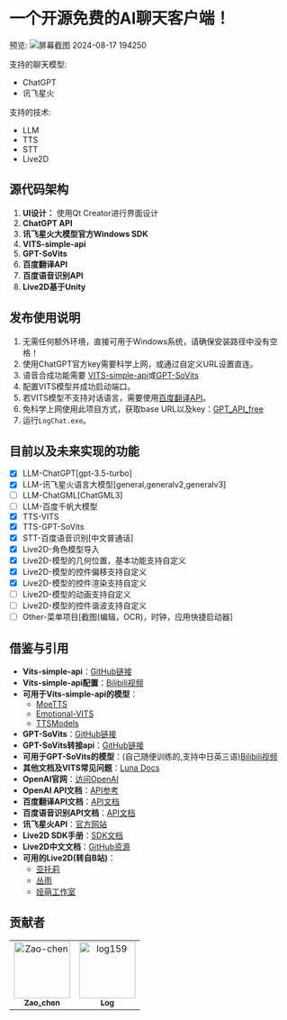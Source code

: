 # 一个开源免费的AI聊天客户端！

预览:
![屏幕截图 2024-08-17 194250](https://github.com/user-attachments/assets/793a8da1-ef0d-4db6-8c05-5a6f49c101d6)


支持的聊天模型:
- ChatGPT
- 讯飞星火

支持的技术:
- LLM
- TTS
- STT
- Live2D

## 源代码架构

1. **UI设计：** 使用Qt Creator进行界面设计
2. **ChatGPT API**
3. **讯飞星火大模型官方Windows SDK**
4. **VITS-simple-api**
5. **GPT-SoVits**
6. **百度翻译API**
7. **百度语音识别API**
8. **Live2D基于Unity**

## 发布使用说明

1. 无需任何额外环境，直接可用于Windows系统，请确保安装路径中没有空格！
2. 使用ChatGPT官方key需要科学上网，或通过自定义URL设置直连。
3. 语音合成功能需要 [VITS-simple-api](https://github.com/Artrajz/vits-simple-api/tree/main)或[GPT-SoVits](https://github.com/RVC-Boss/GPT-SoVITS)
4. 配置VITS模型并成功启动端口。
5. 若VITS模型不支持对话语言，需要使用[百度翻译API](https://fanyi-api.baidu.com/)。
6. 免科学上网使用此项目方式，获取base URL以及key：[GPT_API_free](https://github.com/chatanywhere/GPT_API_free)
7. 运行`LogChat.exe`。

## 目前以及未来实现的功能
 - [x] LLM-ChatGPT[gpt-3.5-turbo]
 - [x] LLM-讯飞星火语言大模型[general,generalv2,generalv3]
 - [ ] LLM-ChatGML[ChatGML3]
 - [ ] LLM-百度千帆大模型
 - [x] TTS-VITS
 - [x] TTS-GPT-SoVits
 - [x] STT-百度语音识别[中文普通话]
 - [x] Live2D-角色模型导入
 - [x] Live2D-模型的几何位置，基本功能支持自定义
 - [x] Live2D-模型的控件偏移支持自定义
 - [x] Live2D-模型的控件渲染支持自定义
 - [ ] Live2D-模型的动画支持自定义
 - [ ] Live2D-模型的控件谐波支持自定义
 - [ ] Other-菜单项目[截图(编辑，OCR)，时钟，应用快捷启动器]

## 借鉴与引用

- **Vits-simple-api**：[GitHub链接](https://github.com/Artrajz/vits-simple-api/tree/v0.2.0)
- **Vits-simple-api配置**：[Bilibili视频](https://www.bilibili.com/video/BV1ku4y1R73r)
- **可用于Vits-simple-api的模型**：
  - [MoeTTS](https://github.com/luoyily/MoeTTS)
  - [Emotional-VITS](https://github.com/Ikaros-521/emotional-vits/releases)
  - [TTSModels](https://github.com/CjangCjengh/TTSModels)
- **GPT-SoVits**：[GitHub链接](https://github.com/RVC-Boss/GPT-SoVITS)
- **GPT-SoVits转接api**：[GitHub链接](https://github.com/jianchang512/gptsovits-api)
- **可用于GPT-SoVits的模型**：(自己随便训练的,支持中日英三语)[Bilibili视频](https://www.bilibili.com/video/BV1wy411B7uE)
- **其他文档及VITS常见问题**：[Luna Docs](https://luna.docs.ie.cx/)
- **OpenAI官网**：[访问OpenAI](https://openai.com/)
- **OpenAI API文档**：[API参考](https://platform.openai.com/docs/api-reference/introduction)
- **百度翻译API文档**：[API文档](https://fanyi-api.baidu.com/doc/11)
- **百度语音识别API文档**：[API文档](https://ai.baidu.com/ai-doc/SPEECH/Jlbxdezuf)
- **讯飞星火API**：[官方网站](https://xinghuo.xfyun.cn/sparkapi)
- **Live2D SDK手册**：[SDK文档](https://docs.live2d.com/zh-CHS/cubism-sdk-manual/top/)
- **Live2D中文文档**：[GitHub资源](https://github.com/gtf35/live2d_unity_sdk_chinese_document)
- **可用的Live2D(转自B站)**：
  - [亚托莉](https://www.bilibili.com/video/BV1zg4y1b7Yu)
  - [丛雨](https://www.bilibili.com/video/BV1mb4y1i7xu)
  - [娅萌工作室](https://www.bilibili.com/video/BV1kX4y1677W)
## 贡献者

<!-- readme: collaborators,contributors -start -->
<table>
<tr>
    <td align="center">
        <a href="https://github.com/Zao-chen">
            <img src="https://avatars.githubusercontent.com/u/77674075?v=4" width="100;" alt="Zao-chen"/>
            <br />
            <sub><b>Zao_chen</b></sub>
        </a>
    </td>
    <td align="center">
        <a href="https://github.com/log159">
            <img src="https://avatars.githubusercontent.com/u/121474554?v=4" width="100;" alt="log159"/>
            <br />
            <sub><b>Log</b></sub>
        </a>
    </td></tr>
</table>
<!-- readme: collaborators,contributors -end -->


